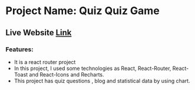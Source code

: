 # Project Name: Quiz Quiz Game
## Live Website [Link](https://quiz-quiz-game.netlify.app/)

### Features:
- It is a react router project
- In this project, I used some technologies as React, React-Router, React-Toast and React-Icons and Recharts.
- This project has quiz questions , blog and statistical data by using chart.